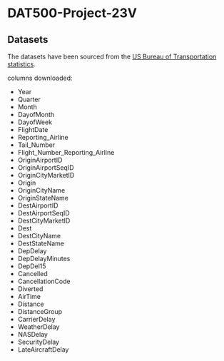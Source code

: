 # DAT500-Project-23V

## Datasets

The datasets have been sourced from the [US Bureau of Transportation statistics](https://www.transtats.bts.gov/Tables.asp?QO_VQ=EFD&QO_anzr=Nv4yv0r%FDb0-gvzr%FDcr4s14zn0pr%FDQn6n&QO_fu146_anzr=b0-gvzr).

columns downloaded:

- Year
- Quarter
- Month
- DayofMonth
- DayofWeek
- FlightDate
- Reporting_Airline
- Tail_Number
- Flight_Number_Reporting_Airline
- OriginAirportID
- OriginAirportSeqID
- OriginCityMarketID
- Origin
- OriginCityName
- OriginStateName
- DestAirportID
- DestAirportSeqID
- DestCityMarketID
- Dest
- DestCityName
- DestStateName
- DepDelay
- DepDelayMinutes
- DepDel15
- Cancelled
- CancellationCode
- Diverted
- AirTime
- Distance
- DistanceGroup
- CarrierDelay
- WeatherDelay
- NASDelay
- SecurityDelay
- LateAircraftDelay
